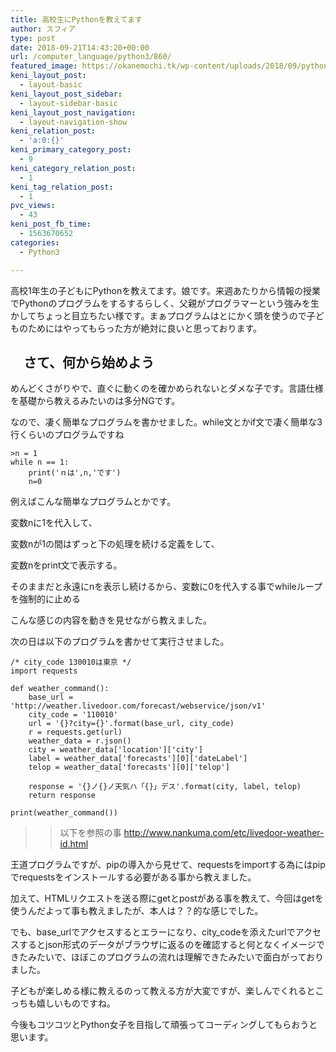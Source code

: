 ```yaml
---
title: 高校生にPythonを教えてます
author: スフィア
type: post
date: 2018-09-21T14:43:20+00:00
url: /computer_language/python3/860/
featured_image: https://okanemochi.tk/wp-content/uploads/2018/09/python.png
keni_layout_post:
  - layout-basic
keni_layout_post_sidebar:
  - layout-sidebar-basic
keni_layout_post_navigation:
  - layout-navigation-show
keni_relation_post:
  - 'a:0:{}'
keni_primary_category_post:
  - 9
keni_category_relation_post:
  - 1
keni_tag_relation_post:
  - 1
pvc_views:
  - 43
keni_post_fb_time:
  - 1563670652
categories:
  - Python3

---
```

高校1年生の子どもにPythonを教えてます。娘です。来週あたりから情報の授業でPythonのプログラムをするするらしく、父親がプログラマーという強みを生かしてちょっと目立ちたい様です。まぁプログラムはとにかく頭を使うので子どものためにはやってもらった方が絶対に良いと思っております。

## <i class="icon_beginner"></i>　さて、何から始めよう　<i class="icon_beginner"></i>

めんどくさがりやで、直ぐに動くのを確かめられないとダメな子です。言語仕様を基礎から教えるみたいのは多分NGです。

なので、凄く簡単なプログラムを書かせました。while文とかif文で凄く簡単な3行くらいのプログラムですね

```php3
>n = 1
while n == 1:
    print('ｎは',n,'です')
    n=0
```


例えばこんな簡単なプログラムとかです。

変数nに1を代入して、

変数nが1の間はずっと下の処理を続ける定義をして、

変数nをprint文で表示する。

そのままだと永遠にnを表示し続けるから、変数に0を代入する事でwhileループを強制的に止める

こんな感じの内容を動きを見せながら教えました。

次の日は以下のプログラムを書かせて実行させました。

```php3
/* city_code 130010は東京 */
import requests

def weather_command():
    base_url = 'http://weather.livedoor.com/forecast/webservice/json/v1'
    city_code = '110010'
    url = '{}?city={}'.format(base_url, city_code)
    r = requests.get(url)
    weather_data = r.json()
    city = weather_data['location']['city']
    label = weather_data['forecasts'][0]['dateLabel']
    telop = weather_data['forecasts'][0]['telop']

    response = '{}ノ{}ノ天気ハ「{}」デス'.format(city, label, telop)
    return response

print(weather_command())
```
>>以下を参照の事
>>http://www.nankuma.com/etc/livedoor-weather-id.html


王道プログラムですが、pipの導入から見せて、requestsをimportする為にはpipでrequestsをインストールする必要がある事から教えました。

加えて、HTMLリクエストを送る際にgetとpostがある事を教えて、今回はgetを使うんだよって事も教えましたが、本人は？？的な感じでした。

でも、base\_urlでアクセスするとエラーになり、city\_codeを添えたurlでアクセスするとjson形式のデータがブラウザに返るのを確認すると何となくイメージできたみたいで、ほぼこのプログラムの流れは理解できたみたいで面白がっておりました。

子どもが楽しめる様に教えるのって教える方が大変ですが、楽しんでくれるとこっちも嬉しいものですね。

今後もコツコツとPython女子を目指して頑張ってコーディングしてもらおうと思います。
